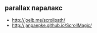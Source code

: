 parallax паралакс
-----------------

+ http://joelb.me/scrollpath/
+ http://janpaepke.github.io/ScrollMagic/ 